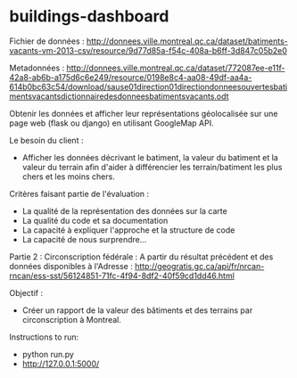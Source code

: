 # buildings-dashboard

Fichier de données : 
http://donnees.ville.montreal.qc.ca/dataset/batiments-vacants-vm-2013-csv/resource/9d77d85a-f54c-408a-b6ff-3d847c05b2e0

Metadonnées :
http://donnees.ville.montreal.qc.ca/dataset/772087ee-e11f-42a8-ab6b-a175d6c6e249/resource/0198e8c4-aa08-49df-aa4a-614b0bc63c54/download/sause01direction01directiondonneesouvertesbatimentsvacantsdictionnairedesdonneesbatimentsvacants.odt

Obtenir les données et afficher leur représentations géolocalisée sur une page web (flask ou django) en utilisant GoogleMap API.

Le besoin du client : 
- Afficher les données décrivant le batiment, la valeur du batiment et la valeur du terrain afin d'aider à différencier les terrain/batiment les plus chers et les moins chers.

Critères faisant partie de l'évaluation :
- La qualité de la représentation des données sur la carte
- La qualité du code et sa documentation
- La capacité à expliquer l'approche et la structure de code
- La capacité de nous surprendre...

Partie 2 : 
Circonscription fédérale :
A partir du résultat précédent et des données disponibles à l'Adresse :
http://geogratis.gc.ca/api/fr/nrcan-rncan/ess-sst/56124851-71fc-4f94-8df2-40f59cd1dd46.html

Objectif :
- Créer un rapport de la valeur des bâtiments et des terrains par circonscription à Montreal.

Instructions to run:
- python run.py
- http://127.0.0.1:5000/